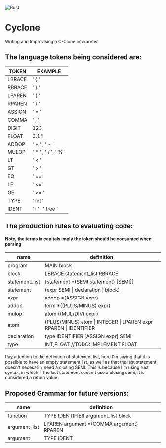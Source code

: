 ![Rust](https://github.com/Am3ra/C-Interpreter/workflows/Rust/badge.svg)

# Cyclone
Writing and Improvising a C-Clone interpreter 

## The language tokens being considered are:

TOKEN | EXAMPLE
------|--------
LBRACE | ' { '
RBRACE | ' } '
LPAREN | ' ( '
RPAREN | ' ) '
ASSIGN | ' = '
COMMA  | ' , '
DIGIT  | 123
FLOAT  | 3.14
ADDOP  | ' + ' , ' - '
MULOP  | ' * ' , ' / ', ' % '
LT     | ' < '
GT     | ' > '
EQ     | ' =='
LE     | ' <='
GE     | ' >= '
TYPE   | ' int '
IDENT  | ' i ' , ' tree '



## The production rules to evaluating code:

#### Note, the terms in capitals imply the token should be consumed when parsing

name | definition
---|---
program  | MAIN block
block  | LBRACE statement_list RBRACE
statement_list  | [statement *(SEMI statement) [SEMI]]
statement  | (expr SEMI \| declaration \| block) 
expr  | addop *(ASSIGN expr)
addop  | term *((PLUS/MINUS) expr)
mulop  | atom ((MUL/DIV) expr)
atom  | (PLUS/MINUS) atom \|  INTEGER \|   LPAREN expr RPAREN \| IDENTIFIER
declaration  | type IDENTIFIER [ASSIGN expr] SEMI
type  | INT,FLOAT //TODO: IMPLEMENT FLOAT

Pay attention to the definition of statement list, here I'm saying that it is possible to have an empty statement list, as well as that the last statement doesn't necesarily need a closing SEMI. This is because I'm using rust syntax, in which if the last statement doesn't use a closing semi, it is considered a return value.

## Proposed Grammar for future versions:
name | definition
---|---
function | TYPE IDENTIFIER argument_list block
argument_list | LPAREN argument  *(COMMA argument)  RPAREN
argument | TYPE IDENT    
